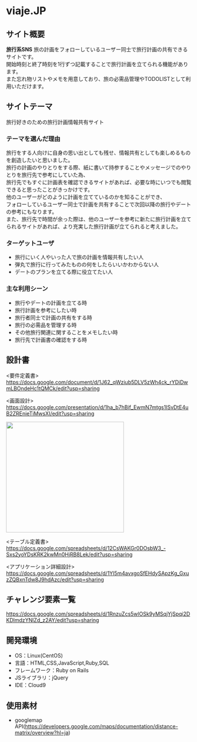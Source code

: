 
# viaje.JP

## サイト概要
**旅行系SNS**
旅の計画をフォローしているユーザー同士で旅行計画の共有できるサイトです。<br>
開始時刻と終了時刻を1行ずつ記載することで旅行計画を立てられる機能があります。<br>
また忘れ物リストやメモを用意しており、旅の必需品管理やTODOLISTとして利用いただけます。

## サイトテーマ
旅行好きのための旅行計画情報共有サイト

### テーマを選んだ理由
旅行をする人向けに自身の思い出としても残せ、情報共有としても楽しめるものを創造したいと思いました。<br>
旅行の計画のやりとりをする際、紙に書いて持参することやメッセージでのやりとりを旅行先で参考にしていた為、<br>
旅行先でもすぐに計画表を確認できるサイトがあれば、必要な時にいつでも閲覧できると思ったことがきっかけです。<br>
他のユーザーがどのように計画を立てているのかを知ることができ、<br>
フォローしているユーザー同士で計画を共有することで次回以降の旅行やデートの参考にもなります。<br>
また、旅行先で時間が余った際は、他のユーザーを参考に新たに旅行計画を立てられるサイトがあれば、より充実した旅行計画が立てられると考えました。

### ターゲットユーザ
- 旅行にいく人やいった人で旅の計画を情報共有したい人
- 弾丸で旅行に行ってみたものの何をしたらいいかわからない人
- デートのプランを立てる際に役立てたい人

### 主な利用シーン
- 旅行やデートの計画を立てる時
- 旅行計画を参考にしたい時
- 旅行者同士で計画の共有をする時
- 旅行の必需品を管理する時
- その他旅行関連に関することをメモしたい時
- 旅行先で計画書の確認をする時

## 設計書
<要件定義書>
https://docs.google.com/document/d/1J62_qWziub5DLV5zWh4ck_rYDiDwmLBOndeHc1tQMCk/edit?usp=sharing

<画面設計>
https://docs.google.com/presentation/d/1ha_b7hBif_EwmN7mtgs1ISvDtE4uB2ZREnieTiMwsXI/edit?usp=sharing

<ER>

<img src="https://user-images.githubusercontent.com/83824978/131249825-84ba9811-a0ae-49c1-a9fe-568a24301adf.jpg" width="320px" height="300px">

<テーブル定義書>
https://docs.google.com/spreadsheets/d/12CsWAKGr0DOsbW3_-Sxs2yoYDsKRK2kwMn0HjRB8Lek/edit?usp=sharing

<アプリケーション詳細設計>
https://docs.google.com/spreadsheets/d/1Yl5m4avxgoSfEHdySApzKg_GxuzZQBxnTdw8J9hdAzc/edit?usp=sharing

## チャレンジ要素一覧
https://docs.google.com/spreadsheets/d/1RnzuZcs5wlOSk9yMSqjYjSpqi2DKDlmdzYNlZd_z2AY/edit?usp=sharing

## 開発環境
- OS：Linux(CentOS)
- 言語：HTML,CSS,JavaScript,Ruby,SQL
- フレームワーク：Ruby on Rails
- JSライブラリ：jQuery
- IDE：Cloud9

## 使用素材
- googlemap API(https://developers.google.com/maps/documentation/distance-matrix/overview?hl=ja)
